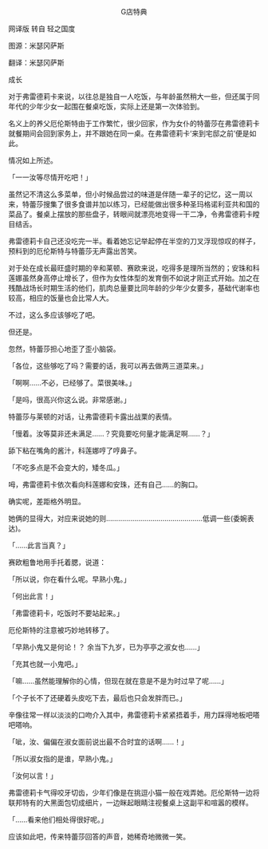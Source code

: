 <p align="center">G店特典</p>

网译版 转自 轻之国度

图源：米瑟冈萨斯

翻译：米瑟冈萨斯

成长

对于弗雷德莉卡来说，以往总是独自一人吃饭，与年龄虽然稍大一些，但还属于同年代的少年少女一起围在餐桌吃饭，实际上还是第一次体验到。

名义上的养父厄伦斯特由于工作繁忙，很少回家，作为女仆的特蕾莎在弗雷德莉卡就餐期间会回到家务上，并不跟她在同一桌。在弗雷德莉卡‘来到宅邸之前’便是如此。

情况如上所述。

「一一汝等尽情开吃吧！」

虽然记不清这么多菜单，但小时候品尝过的味道是伴随一辈子的记忆，这一周以来，特蕾莎搜集了很多食谱并加以练习，已经能做出很多种圣玛格诺利亚共和国的菜品了。餐桌上摆放的那些盘子，转眼间就漂亮地变得一干二净，令弗雷德莉卡瞠目结舌。

弗雷德莉卡自己还没吃完一半。看着她忘记举起停在半空的刀叉浮现惊叹的样子，预料到的厄伦斯特与特蕾莎无声露出苦笑。

对于处在成长最旺盛时期的辛和莱顿、赛欧来说，吃得多是理所当然的；安珠和科莲娜虽然身高停止增长了，但作为女性体型的发育倒不如说才刚正式开始。加之在残酷战场长时期生活的他们，肌肉总量要比同年龄的少年少女要多，基础代谢率也较高，相应的饭量也会比常人大。

不过，这么多应该够吃了吧。

但还是。

忽然，特蕾莎担心地歪了歪小脑袋。

「各位，这些够吃了吗？需要的话，我可以再去做两三道菜来。」

「啊啊……不必，已经够了。菜很美味。」

「是吗，很高兴你这么说。非常感谢。」

特蕾莎与莱顿的对话，让弗雷德莉卡露出战栗的表情。

「慢着。汝等莫非还未满足……？究竟要吃何量才能满足啊……？」

舔下粘在嘴角的酱汁，科莲娜哼了哼鼻子。

「不吃多点是不会变大的，矮冬瓜。」

呣，弗雷德莉卡依次看向科莲娜和安珠，还有自己……的胸口。

确实呢，差距格外明显。

她俩的显得大，对应来说她的则…………………………………………低调一些(委婉表达)。

「……此言当真？」

赛欧粗鲁地用手托着腮，说道：

「所以说，你在看什么呢。早熟小鬼。」

「何出此言！」

「弗雷德莉卡，吃饭时不要站起来。」

厄伦斯特的注意被巧妙地转移了。

「早熟小鬼又是何论！？ 余当下九岁，已为亭亭之淑女也……」

「充其也就一小鬼吧。」

「嘛……虽然能理解你的心情，但现在就在意是不是为时过早了呢……」

「个子长不了还硬着头皮吃下去，最后也只会发胖而已。」

辛像往常一样以淡淡的口吻介入其中，弗雷德莉卡紧紧捂着手，用力踩得地板吧嗒吧嗒响。

「呲，汝、偏偏在淑女面前说出最不合时宜的话啊……！」

「所以淑女指的是谁，早熟小鬼。」

「汝何以言！」

弗雷德莉卡气得咬牙切齿，少年们像是在挑逗小猫一般在戏弄她。厄伦斯特一边将联邦特有的大黑面包切成细片，一边眯起眼睛注视餐桌上这副平和喧嚣的模样。

「……看来他们相处得很好呢。」

应该如此吧，传来特蕾莎回答的声音，她稀奇地微微一笑。

